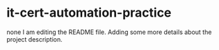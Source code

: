 # it-cert-automation-practice
none
I am editing the README file. Adding some more details about the project description.
